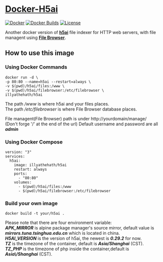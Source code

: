 # [Docker-H5ai](https://github.com/IllyaTheHath/Docker-H5ai)

[![Docker](https://img.shields.io/badge/docker-latest-blue?logo=docker)](https://hub.docker.com/r/illyathehath/h5ai)
[![Docker Builds](https://img.shields.io/docker/cloud/build/illyathehath/h5ai)](https://hub.docker.com/r/illyathehath/h5ai/builds)
[![License](https://img.shields.io/github/license/IllyaTheHath/Docker-H5ai)](https://github.com/IllyaTheHath/Docker-H5ai/blob/master/LICENSE)

Another docker version of **[h5ai](https://larsjung.de/h5ai/)** file indexer for HTTP web servers, with file managent using **[File Browser](https://filebrowser.org/)**.

## How to use this image

### Using Docker Commands
```
docker run -d \
-p 80:80 --name=h5ai --restart=always \
-v $(pwd)/h5ai/files:/www \
-v $(pwd)/h5ai/filebrowser:/etc/filebrowser \
illyathehath/h5ai
```
The path */www* is where h5ai and your files places.  
The path */etc/filebrowser* is where File Browser database places.  

File managent(File Browser) path is under http://yourdomain/manage/ (Don't forge '/' at the end of the url)
Default username and password are all ***admin***

### Using Docker Compose
```
version: "3"
services:
  h5ai:
    image: illyathehath/h5ai
    restart: always
    ports:
      - "80:80"
    volumes:
      - $(pwd)/h5ai/files:/www
      - $(pwd)/h5ai/filebrowser:/etc/filebrowser
```

### Build your own image
```docker build -t your/h5ai .```

Please note that there are four environment variable:  
***APK_MIRROR*** is alpine package manager's source mirror, default value is ***mirrors.tuna.tsinghua.edu.cn*** which is located in china.  
***H5AI_VERSION*** is the version of h5ai, the newest is ***0.29.2*** for now.  
***TZ*** is the timezone of the container, default is ***Asia/Shanghai*** (CST).  
***TZ_PHP*** is the timezone of php inside the container,default is ***Asia\\/Shanghai*** (CST).  